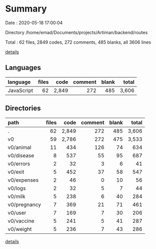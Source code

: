 # Summary

Date : 2020-05-18 17:00:04

Directory /home/emad/Documents/projects/Artiman/backend/routes

Total : 62 files,  2849 codes, 272 comments, 485 blanks, all 3606 lines

[details](details.md)

## Languages
| language | files | code | comment | blank | total |
| :--- | ---: | ---: | ---: | ---: | ---: |
| JavaScript | 62 | 2,849 | 272 | 485 | 3,606 |

## Directories
| path | files | code | comment | blank | total |
| :--- | ---: | ---: | ---: | ---: | ---: |
| . | 62 | 2,849 | 272 | 485 | 3,606 |
| v0 | 59 | 2,786 | 272 | 475 | 3,533 |
| v0/animal | 11 | 434 | 126 | 74 | 634 |
| v0/disease | 8 | 537 | 55 | 95 | 687 |
| v0/errors | 2 | 32 | 3 | 6 | 41 |
| v0/exit | 5 | 452 | 37 | 58 | 547 |
| v0/expenses | 2 | 46 | 0 | 10 | 56 |
| v0/logs | 2 | 32 | 5 | 7 | 44 |
| v0/milk | 5 | 238 | 6 | 40 | 284 |
| v0/pregnancy | 7 | 369 | 21 | 71 | 461 |
| v0/user | 7 | 169 | 7 | 30 | 206 |
| v0/vaccine | 5 | 241 | 5 | 41 | 287 |
| v0/weight | 5 | 236 | 7 | 43 | 286 |

[details](details.md)